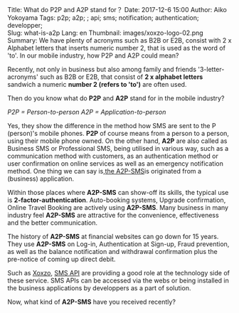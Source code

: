 Title: What do P2P and A2P stand for？
Date: 2017-12-6 15:00
Author: Aiko Yokoyama
Tags: p2p; a2p; ; api; sms; notification; authentication; developper;  
Slug: what-is-a2p
Lang: en
Thumbnail: images/xoxzo-logo-02.png
Summary: We have plenty of acronyms such as B2B or E2B, consist with 2 x Alphabet letters that inserts numeric number 2, that is used as the word of 'to'. In our mobile industry, how P2P and A2P could mean?

Recently, not only in business but also among family and friends '3-letter-acronyms' such as B2B or E2B, that consist of __2 x alphabet letters__ sandwich a numeric __number 2 (refers to 'to')__ are often used.

Then do you know what do __P2P__ and __A2P__ stand for in the mobile industry?

_P2P = Person-to-person_
_A2P = Application-to-person_

Yes, they show the difference in the method how SMS are sent to the P (person)'s mobile phones.
__P2P__ of course means from a person to a person, using their mobile phone owned. On the other hand, __A2P__ are also called as Business SMS or Professional SMS, being utilised in various way, such as a communication method with customers, as an authentication method or user confirmation on online services as well as an emergency notification method. One thing we can say is,[the A2P-SMS](https://www.xoxzo.com/en/about/sms-api/)is originated from a (business) application.

Within those places where __A2P-SMS__ can show-off its skills, the typical use is __2-factor-authentication__. Auto-booking systems, Upgrade confirmation, Online Travel Booking are actively using __A2P-SMS__. Many business in many industry feel __A2P-SMS__ are attractive for the convenience, effectiveness and the better communication.

The history of __A2P-SMS__ at financial websites can go down for 15 years. They use __A2P-SMS__ on Log-in, Authentication at Sign-up, Fraud prevention, as well as the balance notification and withdrawal confirmation plus the pre-notice of coming up direct debit.

Such as [Xoxzo](https://www.xoxzo.com/en/), [SMS API](https://www.xoxzo.com/en/about/sms-api/) are providing a good role at the technology side of these service. SMS APIs can be accessed via the webs or being installed in the business applications by developpers as a part of solution. 

Now, what kind of __A2P-SMS__ have you received recently?


